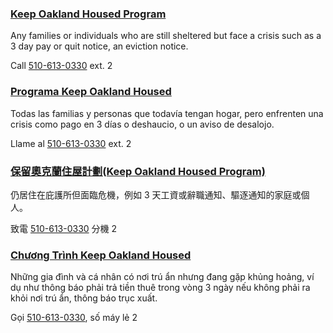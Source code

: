 <RenderIf language="default">

### [Keep Oakland Housed Program](https://www.keepoaklandhoused.org)

Any families or individuals who are still sheltered but face a crisis such as a 3 day pay or quit notice, an eviction notice.

Call [510-613-0330](tel:+1-510-613-0330) ext. 2

</RenderIf>
<RenderIf language="es">
 
 ### [Programa Keep Oakland Housed](https://www.keepoaklandhoused.org)

Todas las familias y personas que todavía tengan hogar, pero enfrenten una crisis como pago en 3 días o deshaucio, o un aviso de desalojo.

Llame al [510-613-0330](tel:+1-510-613-0330) ext. 2

</RenderIf>
<RenderIf language="zh">

### [保留奧克蘭住屋計劃(Keep Oakland Housed Program)](https://www.keepoaklandhoused.org)

仍居住在庇護所但面臨危機，例如 3 天工資或辭職通知、驅逐通知的家庭或個人。

致電 [510-613-0330](tel:+1-510-613-0330) 分機 2

</RenderIf>
<RenderIf language="vi">

### [Chương Trình Keep Oakland Housed](https://www.keepoaklandhoused.org)

Những gia đình và cá nhân có nơi trú ẩn nhưng đang gặp khủng hoảng, ví dụ như thông báo phải trả tiền thuê trong vòng 3 ngày nếu không phải ra khỏi nơi trú ẩn, thông báo trục xuất.

Gọi [510-613-0330](tel:+1-510-613-0330), số máy lẻ 2

</RenderIf>
